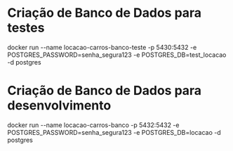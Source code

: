 # Criação de Banco de Dados para testes
docker run --name locacao-carros-banco-teste -p 5430:5432 -e POSTGRES_PASSWORD=senha_segura123 -e POSTGRES_DB=test_locacao -d postgres

# Criação de Banco de Dados para desenvolvimento
docker run --name locacao-carros-banco -p 5432:5432 -e POSTGRES_PASSWORD=senha_segura123 -e POSTGRES_DB=locacao -d postgres
